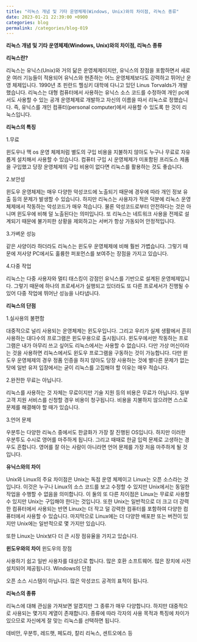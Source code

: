 ```yaml
---
title: "리눅스 개념 및 기타 운영체제(Windows, Unix)와의 차이점, 리눅스 종류"
date: 2023-01-21 22:39:00 +0900
categories: blog
permalink: /categories/blog-019
---
```


**리눅스 개념 및 기타 운영체제(Windows, Unix)와의 차이점, 리눅스 종류**

**리눅스란?**

리눅스는 유닉스(Unix)와 거의 닮은 운영체제이지만, 유닉스의 장점을 포함하면서 새로운 여러 기능들이 적용되어 유닉스와 현존하는 어느 운영체제보다도 강력하고 뛰어난 운영 체제입니다. 1990년 초 핀란드 헬싱키 대학에 다니고 있던 Linus Torvalds가 개발했습니다. 리눅스는 대형 컴퓨터에서 사용하는 유닉스 소스 코드를 수정하여 개인 pc에서도 사용할 수 있는 공개 운영체제로 개발하고 자신의 이름을 따서 리눅스로 정했습니다. 즉, 유닉스를 개인 컴퓨터(personal computer)에서 사용할 수 있도록 한 것이 리눅스입니다.

**리눅스의 특징**


1.무료

윈도우나 맥 os 운영 체제처럼 별도의 구입 비용을 지불하지 않아도 누구나 무료로 자유롭게 설치해서 사용할 수 있습니다. 컴퓨터 구입 시 운영체제가 미포함된 프리도스 제품을 구입했고 당장 운영체제의 구입 비용이 없다면 리눅스를 활용하는 것도 좋습니다.

2.보안성

윈도우 운영체제는 매우 다양한 악성코드에 노출되기 때문에 경우에 따라 개인 정보 유출 등의 문제가 발생할 수 있습니다. 하지만 리눅스는 사용자가 적은 덕분에 리눅스 운영체제에서 작동하는 악성코드가 매우 적습니다. 물론 악성코드로부터 안전하다는 것은 아니며 윈도우에 비해 덜 노출된다는 의미입니다. 또 리눅스는 네트워크 사용을 전제로 설계되기 때문에 불가피한 상황을 제외하고는 서버가 항상 가동되어 안정적입니다. 

3.가벼운 성능

같은 사양이라 하더라도 리눅스는 윈도우 운영체제에 비해 훨씬 가볍습니다. 그렇기 때문에 저사양 PC에서도 훌륭한 퍼포먼스를 보여주는 장점을 가지고 있습니다.

 

4.다중 작업

리눅스는 다중 사용자와 멀티 태스킹이 강점인 유닉스를 기반으로 설계된 운영체제입니다. 그렇기 때문에 하나의 프로세서가 실행되고 있더라도 또 다른 프로세서가 진행될 수 있어 다중 작업에 뛰어난 성능을 나타냅니다.

**리눅스의 단점**


1.실사용의 불편함

대중적으로 널리 사용되는 운영체제는 윈도우입니다. 그리고 우리가 실제 생활에서 흔히 사용하는 대다수의 프로그램은 윈도우용으로 출시됩니다. 윈도우에서만 작동하는 프로그램은 내가 아무리 쓰고 싶어도 리눅스에서는 사용할 수 없습니다. 다만 가상 머신이라는 것을 사용하면 리눅스에서도 윈도우 프로그램을 구동하는 것이 가능합니다. 다만 윈도우 운영체제의 경우 정품 인증을 하지 않아도 당장 사용하는 것에 별다른 문제가 없는 탓에 일반 유저 입장에서는 굳이 리눅스를 고집해야 할 이유는 매우 적습니다.

2.완전한 무료는 아닙니다.

리눅스를 사용하는 것 자체는 무료이지만 기술 지원 등의 비용은 무료가 아닙니다. 일부 고객 지원 서비스를 신청할 경우 비용이 청구됩니다. 비용을 지불하지 않으려면 스스로 문제를 해결해야 할 때가 있습니다.

3.언어 문제

우분투는 다양한 리눅스 중에서도 한글화가 가장 잘 진행된 OS입니다. 하지만 이러한 우분투도 수시로 영어를 마주하게 됩니다. 그리고 때때로 한글 입력 문제로 고생하는 경우도 흔합니다. 영어를 잘 아는 사람이 아니라면 언어 문제를 가장 처음 마주하게 될 것 입니다.

 

**유닉스와의 차이**


Unix와 Linux의 주요 차이점은 Unix는 독점 운영 체제이고 Linux는 오픈 소스라는 것입니다. 이것은 누구나 Linux의 소스 코드를 보고 수정할 수 있지만 Unix에서는 동일한 작업을 수행할 수 없음을 의미합니다. 이 둘의 또 다른 차이점은 Linux는 무료로 사용할 수 있지만 Unix는 구입해야 한다는 것입니다.
또한 Unix는 일반적으로 더 크고 더 강력한 컴퓨터에서 사용되는 반면 Linux는 더 작고 덜 강력한 컴퓨터를 포함하여 다양한 컴퓨터에서 사용할 수 있습니다. 마지막으로 Linux에는 더 다양한 배포판 또는 버전이 있지만 Unix에는 일반적으로 몇 가지만 있습니다.

또한 Linux는 Unix보다 더 큰 시장 점유율을 가지고 있습니다.

**윈도우와의 차이**
윈도우의 장점

사용하기 쉽고 일반 사용자를 대상으로 합니다.
많은 호환 소프트웨어.
많은 장치에 사전 설치되어 제공됩니다.
Windows의 단점

오픈 소스 시스템이 아닙니다.
많은 악성코드 공격의 표적이 됩니다.

**리눅스의 종류**

리눅스에 대해 관심을 가져보면 알겠지만 그 종류가 매우 다양합니다. 하지만 대중적으로 사용되는 몇가지 계열이 존재합니다. 종류에 따라 각자의 사용 목적과 특징에 차이가 있으므로 자신에게 잘 맞는 리눅스를 선택하면 됩니다.
 

데비안, 우분투, 레드햇, 페도라, 칼리 리눅스, 센트오에스 등